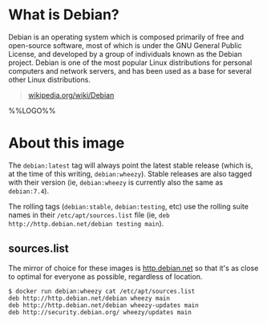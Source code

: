 # What is Debian?

Debian is an operating system which is composed primarily of free and open-source software, most of which is under the GNU General Public License, and developed by a group of individuals known as the Debian project. Debian is one of the most popular Linux distributions for personal computers and network servers, and has been used as a base for several other Linux distributions.

> [wikipedia.org/wiki/Debian](https://en.wikipedia.org/wiki/Debian)

%%LOGO%%

# About this image

The `debian:latest` tag will always point the latest stable release (which is, at the time of this writing, `debian:wheezy`). Stable releases are also tagged with their version (ie, `debian:wheezy` is currently also the same as `debian:7.4`).

The rolling tags (`debian:stable`, `debian:testing`, etc) use the rolling suite names in their `/etc/apt/sources.list` file (ie, `deb
http://http.debian.net/debian testing main`).

## sources.list

The mirror of choice for these images is [http.debian.net](http://http.debian.net) so that it's as close to optimal for everyone as possible, regardless of location.

	$ docker run debian:wheezy cat /etc/apt/sources.list
	deb http://http.debian.net/debian wheezy main
	deb http://http.debian.net/debian wheezy-updates main
	deb http://security.debian.org/ wheezy/updates main
